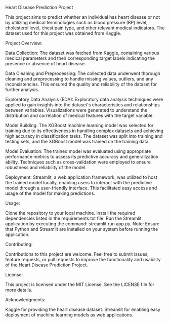 Heart Disease Prediction Project

This project aims to predict whether an individual has heart disease or not by utilizing medical terminologies such as blood pressure (BP) level, cholesterol level, chest pain type, and other relevant medical indicators. The dataset used for this project was obtained from Kaggle.

Project Overview:

Data Collection: The dataset was fetched from Kaggle, containing various medical parameters and their corresponding target labels indicating the presence or absence of heart disease.

Data Cleaning and Preprocessing: The collected data underwent thorough cleaning and preprocessing to handle missing values, outliers, and any inconsistencies. This ensured the quality and reliability of the dataset for further analysis.

Exploratory Data Analysis (EDA): Exploratory data analysis techniques were applied to gain insights into the dataset's characteristics and relationships between variables. Visualizations were generated to understand the distribution and correlation of medical features with the target variable.

Model Building: The XGBoost machine learning model was selected for training due to its effectiveness in handling complex datasets and achieving high accuracy in classification tasks. The dataset was split into training and testing sets, and the XGBoost model was trained on the training data.

Model Evaluation: The trained model was evaluated using appropriate performance metrics to assess its predictive accuracy and generalization ability. Techniques such as cross-validation were employed to ensure robustness and reliability of the model.

Deployment: Streamlit, a web application framework, was utilized to host the trained model locally, enabling users to interact with the predictive model through a user-friendly interface. This facilitated easy access and usage of the model for making predictions.

Usage:

Clone the repository to your local machine.
Install the required dependencies listed in the requirements.txt file.
Run the Streamlit application by executing the command: streamlit run app.py.
Note: Ensure that Python and Streamlit are installed on your system before running the application.

Contributing:

Contributions to this project are welcome. Feel free to submit issues, feature requests, or pull requests to improve the functionality and usability of the Heart Disease Prediction Project.

License:

This project is licensed under the MIT License. See the LICENSE file for more details.

Acknowledgments:

Kaggle for providing the heart disease dataset.
Streamlit for enabling easy deployment of machine learning models as web applications.
